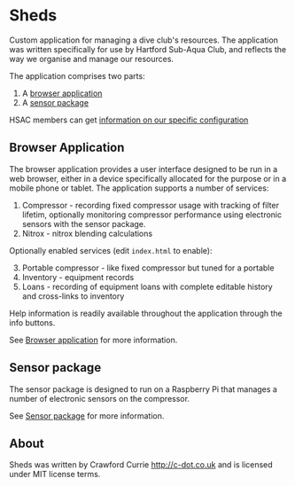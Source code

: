 # Sheds

Custom application for managing a dive club's resources. The application was
written specifically for use by Hartford Sub-Aqua Club, and reflects the way
we organise and manage our resources.

The application comprises two parts:
1. A [browser application](app/README.md)
3. A [sensor package](sensors/README.md)

HSAC members can get [information on our specific configuration](https://docs.google.com/document/d/13a0xBhF8_AJsvffOMFLHleUT0XIu8TSBcTyFuffQ9EQ)

## Browser Application

The browser application provides a user interface designed to be run in a web
browser, either in a device specifically allocated for the purpose or in
a mobile phone or tablet. The application supports a number of services:

1. Compressor - recording fixed compressor usage with tracking of filter lifetim, optionally monitoring compressor performance using electronic sensors with the sensor package.
2. Nitrox - nitrox blending calculations

Optionally enabled services (edit `index.html` to enable):

3. Portable compressor - like fixed compressor but tuned for a portable
4. Inventory - equipment records
5. Loans - recording of equipment loans with complete editable history
and cross-links to inventory

Help information is readily available throughout the application through the
info buttons.

See [Browser application](app/README.md) for more information.

## Sensor package

The sensor package is designed to run on a Raspberry Pi that manages a number
of electronic sensors on the compressor.

See [Sensor package](sensors/README.md) for more information.

## About
Sheds was written by Crawford Currie http://c-dot.co.uk and is licensed
under MIT license terms.
